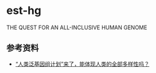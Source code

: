 # est-hg
THE QUEST FOR  AN ALL-INCLUSIVE HUMAN GENOME


## 参考资料
- [“人类泛基因组计划”来了，能体现人类的全部多样性吗？](https://www.huxiu.com/article/538929.html)
